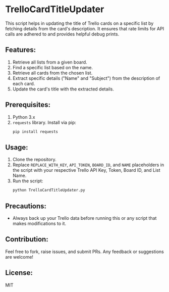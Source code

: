 # TrelloCardTitleUpdater

This script helps in updating the title of Trello cards on a specific list by fetching details from the card's description. It ensures that rate limits for API calls are adhered to and provides helpful debug prints.

## Features:
1. Retrieve all lists from a given board.
2. Find a specific list based on the name.
3. Retrieve all cards from the chosen list.
4. Extract specific details ("Name" and "Subject") from the description of each card.
5. Update the card's title with the extracted details.

## Prerequisites:

1. Python 3.x
2. `requests` library. Install via pip:
    ```bash
    pip install requests
    ```

## Usage:

1. Clone the repository.
2. Replace `REPLACE_WITH_KEY`, `API_TOKEN`, `BOARD_ID`, and `NAME` placeholders in the script with your respective Trello API Key, Token, Board ID, and List Name.
3. Run the script:
    ```bash
    python TrelloCardTitleUpdater.py
    ```

## Precautions:

- Always back up your Trello data before running this or any script that makes modifications to it.

## Contribution:

Feel free to fork, raise issues, and submit PRs. Any feedback or suggestions are welcome!

## License:

MIT

